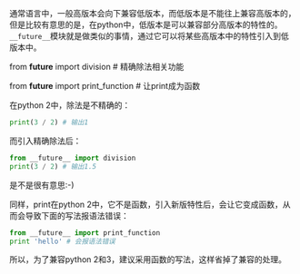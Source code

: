 通常语言中，一般高版本会向下兼容低版本，而低版本是不能往上兼容高版本的，但是比较有意思的是，在python中，低版本是可以兼容部分高版本的特性的。
`__future__`模块就是做类似的事情，通过它可以将某些高版本中的特性引入到低版本中。

from __future__ import division # 精确除法相关功能

from __future__ import print_function # 让print成为函数

在python 2中，除法是不精确的：
```python
print(3 / 2) # 输出1
```
而引入精确除法后：
```python
from __future__ import division
print(3 / 2) # 输出1.5
```
是不是很有意思:-)

同样，print在python 2中，它不是函数，引入新版特性后，会让它变成函数，从而会导致下面的写法报语法错误：
```python
from __future__ import print_function
print 'hello' # 会报语法错误
```
所以，为了兼容python 2和3，建议采用函数的写法，这样省掉了兼容的处理。
